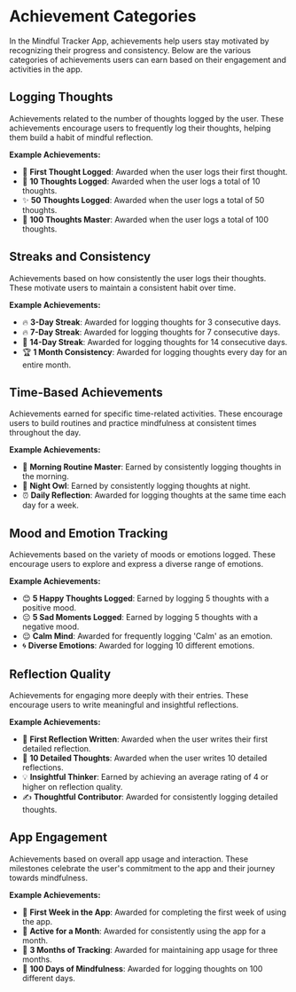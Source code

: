 # Achievement Categories

In the Mindful Tracker App, achievements help users stay motivated by recognizing their progress and consistency. Below are the various categories of achievements users can earn based on their engagement and activities in the app.

## Logging Thoughts

Achievements related to the number of thoughts logged by the user. These achievements encourage users to frequently log their thoughts, helping them build a habit of mindful reflection.

**Example Achievements:**
- 🎉 **First Thought Logged**: Awarded when the user logs their first thought.
- 💭 **10 Thoughts Logged**: Awarded when the user logs a total of 10 thoughts.
- ✨ **50 Thoughts Logged**: Awarded when the user logs a total of 50 thoughts.
- 🧠 **100 Thoughts Master**: Awarded when the user logs a total of 100 thoughts.

## Streaks and Consistency

Achievements based on how consistently the user logs their thoughts. These motivate users to maintain a consistent habit over time.

**Example Achievements:**
- 🔥 **3-Day Streak**: Awarded for logging thoughts for 3 consecutive days.
- 🔥 **7-Day Streak**: Awarded for logging thoughts for 7 consecutive days.
- 🌟 **14-Day Streak**: Awarded for logging thoughts for 14 consecutive days.
- 🏆 **1 Month Consistency**: Awarded for logging thoughts every day for an entire month.

## Time-Based Achievements

Achievements earned for specific time-related activities. These encourage users to build routines and practice mindfulness at consistent times throughout the day.

**Example Achievements:**
- 🌅 **Morning Routine Master**: Earned by consistently logging thoughts in the morning.
- 🌙 **Night Owl**: Earned by consistently logging thoughts at night.
- ⏰ **Daily Reflection**: Awarded for logging thoughts at the same time each day for a week.

## Mood and Emotion Tracking

Achievements based on the variety of moods or emotions logged. These encourage users to explore and express a diverse range of emotions.

**Example Achievements:**
- 😊 **5 Happy Thoughts Logged**: Earned by logging 5 thoughts with a positive mood.
- 😔 **5 Sad Moments Logged**: Earned by logging 5 thoughts with a negative mood.
- 😌 **Calm Mind**: Awarded for frequently logging 'Calm' as an emotion.
- 🌀 **Diverse Emotions**: Awarded for logging 10 different emotions.

## Reflection Quality

Achievements for engaging more deeply with their entries. These encourage users to write meaningful and insightful reflections.

**Example Achievements:**
- 📖 **First Reflection Written**: Awarded when the user writes their first detailed reflection.
- 📝 **10 Detailed Thoughts**: Awarded when the user writes 10 detailed reflections.
- 💡 **Insightful Thinker**: Earned by achieving an average rating of 4 or higher on reflection quality.
- ✍️ **Thoughtful Contributor**: Awarded for consistently logging detailed thoughts.

## App Engagement

Achievements based on overall app usage and interaction. These milestones celebrate the user's commitment to the app and their journey towards mindfulness.

**Example Achievements:**
- 🏅 **First Week in the App**: Awarded for completing the first week of using the app.
- 🥈 **Active for a Month**: Awarded for consistently using the app for a month.
- 🥇 **3 Months of Tracking**: Awarded for maintaining app usage for three months.
- 💯 **100 Days of Mindfulness**: Awarded for logging thoughts on 100 different days.
